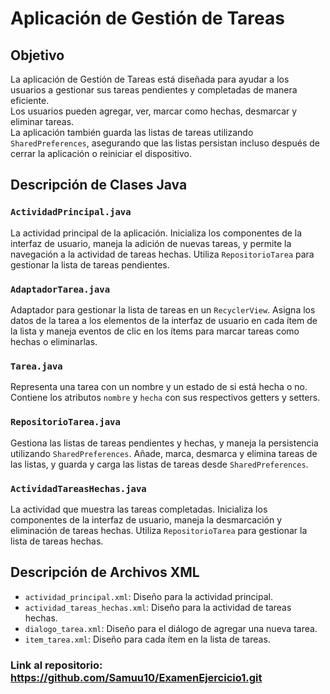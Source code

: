 # Aplicación de Gestión de Tareas

## Objetivo

La aplicación de Gestión de Tareas está diseñada para ayudar a los usuarios a gestionar sus tareas pendientes y completadas de manera eficiente.  
Los usuarios pueden agregar, ver, marcar como hechas, desmarcar y eliminar tareas.  
La aplicación también guarda las listas de tareas utilizando `SharedPreferences`, asegurando que las listas persistan incluso después de cerrar la aplicación o reiniciar el dispositivo.

## Descripción de Clases Java

### `ActividadPrincipal.java`

La actividad principal de la aplicación. Inicializa los componentes de la interfaz de usuario, maneja la adición de nuevas tareas, y permite la navegación a la actividad de tareas hechas. Utiliza `RepositorioTarea` para gestionar la lista de tareas pendientes.

### `AdaptadorTarea.java`

Adaptador para gestionar la lista de tareas en un `RecyclerView`. Asigna los datos de la tarea a los elementos de la interfaz de usuario en cada ítem de la lista y maneja eventos de clic en los ítems para marcar tareas como hechas o eliminarlas.

### `Tarea.java`

Representa una tarea con un nombre y un estado de si está hecha o no. Contiene los atributos `nombre` y `hecha` con sus respectivos getters y setters.

### `RepositorioTarea.java`

Gestiona las listas de tareas pendientes y hechas, y maneja la persistencia utilizando `SharedPreferences`. Añade, marca, desmarca y elimina tareas de las listas, y guarda y carga las listas de tareas desde `SharedPreferences`.

### `ActividadTareasHechas.java`

La actividad que muestra las tareas completadas. Inicializa los componentes de la interfaz de usuario, maneja la desmarcación y eliminación de tareas hechas. Utiliza `RepositorioTarea` para gestionar la lista de tareas hechas.

## Descripción de Archivos XML

- `actividad_principal.xml`: Diseño para la actividad principal.
- `actividad_tareas_hechas.xml`: Diseño para la actividad de tareas hechas.
- `dialogo_tarea.xml`: Diseño para el diálogo de agregar una nueva tarea.
- `item_tarea.xml`: Diseño para cada ítem en la lista de tareas.

### Link al repositorio: https://github.com/Samuu10/ExamenEjercicio1.git
